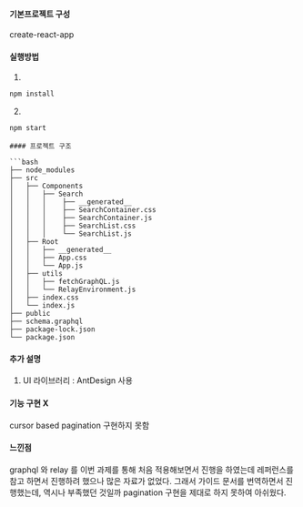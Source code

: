 #### 기본프로젝트 구성

create-react-app

#### 실행방법

1.
```bash
npm install
```
2.
```bash
npm start
```

```
#### 프로젝트 구조

```bash
├── node_modules
├── src
│   ├── Components
│   │	├── Search
│   │	│    ├── __generated__
│   │	│    ├── SearchContainer.css
│   │	│    ├── SearchContainer.js
│   │	│    ├── SearchList.css
│   │	│    └── SearchList.js
│   ├── Root
│   │	├── __generated__
│   │	├── App.css
│   │	└── App.js
│   ├── utils
│   │	├── fetchGraphQL.js
│   │	└── RelayEnvironment.js
│   ├── index.css
│   └── index.js
├── public
├── schema.graphql
├── package-lock.json
└── package.json

``` 
#### 추가 설명
1. UI 라이브러리 : AntDesign 사용

#### 기능 구현 X
cursor based pagination 구현하지 못함

#### 느낀점
graphql 와 relay 를 이번 과제를 통해 처음 적용해보면서 진행을 하였는데 레퍼런스를 참고 하면서 진행하려 했으나 많은 자료가 없었다. 그래서 가이드 문서를 번역하면서 진행했는데, 역시나 부족했던 것일까 pagination 구현을 제대로 하지 못하여 아쉬웠다.